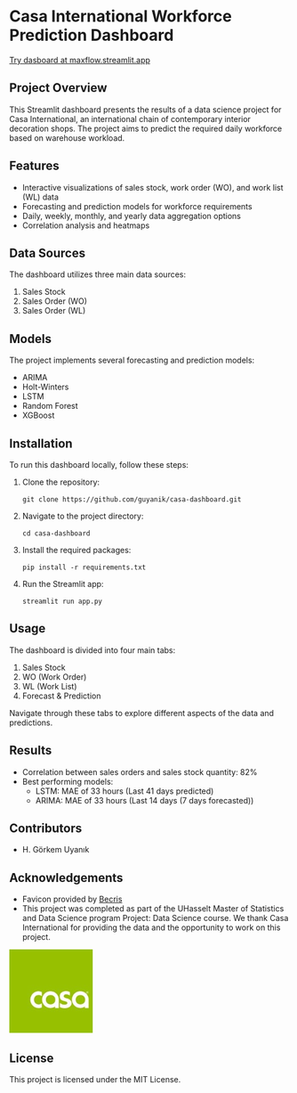 # Casa International Workforce Prediction Dashboard

[Try dasboard at maxflow.streamlit.app](https://maxflow.streamlit.app/)

## Project Overview

This Streamlit dashboard presents the results of a data science project for Casa International, an international chain of contemporary interior decoration shops. The project aims to predict the required daily workforce based on warehouse workload.

## Features

- Interactive visualizations of sales stock, work order (WO), and work list (WL) data
- Forecasting and prediction models for workforce requirements
- Daily, weekly, monthly, and yearly data aggregation options
- Correlation analysis and heatmaps

## Data Sources

The dashboard utilizes three main data sources:
1. Sales Stock
2. Sales Order (WO)
3. Sales Order (WL)

## Models

The project implements several forecasting and prediction models:
- ARIMA
- Holt-Winters
- LSTM
- Random Forest
- XGBoost

## Installation

To run this dashboard locally, follow these steps:

1. Clone the repository:
   ```
   git clone https://github.com/guyanik/casa-dashboard.git
   ```

2. Navigate to the project directory:
   ```
   cd casa-dashboard
   ```

3. Install the required packages:
   ```
   pip install -r requirements.txt
   ```

4. Run the Streamlit app:
   ```
   streamlit run app.py
   ```

## Usage

The dashboard is divided into four main tabs:
1. Sales Stock
2. WO (Work Order)
3. WL (Work List)
4. Forecast & Prediction

Navigate through these tabs to explore different aspects of the data and predictions.

## Results

- Correlation between sales orders and sales stock quantity: 82%
- Best performing models:
  - LSTM: MAE of 33 hours (Last 41 days predicted)
  - ARIMA: MAE of 33 hours (Last 14 days (7 days forecasted))

## Contributors

- H. Görkem Uyanık

## Acknowledgements

- Favicon provided by [Becris](https://www.becrisdesign.com/)
- This project was completed as part of the UHasselt Master of Statistics and Data Science program Project: Data Science course. We thank Casa International for providing the data and the opportunity to work on this project.

![Casa International Logo](images/logo.jpg)

## License

This project is licensed under the MIT License.